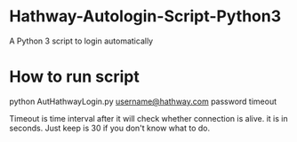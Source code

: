 Hathway-Autologin-Script-Python3
================================

A Python 3 script to login automatically

How to run script
==================================
python AutHathwayLogin.py username@hathway.com password timeout

Timeout is time interval after it will check whether connection is alive. it is in seconds. Just keep is 30 if you don't know what to do.


